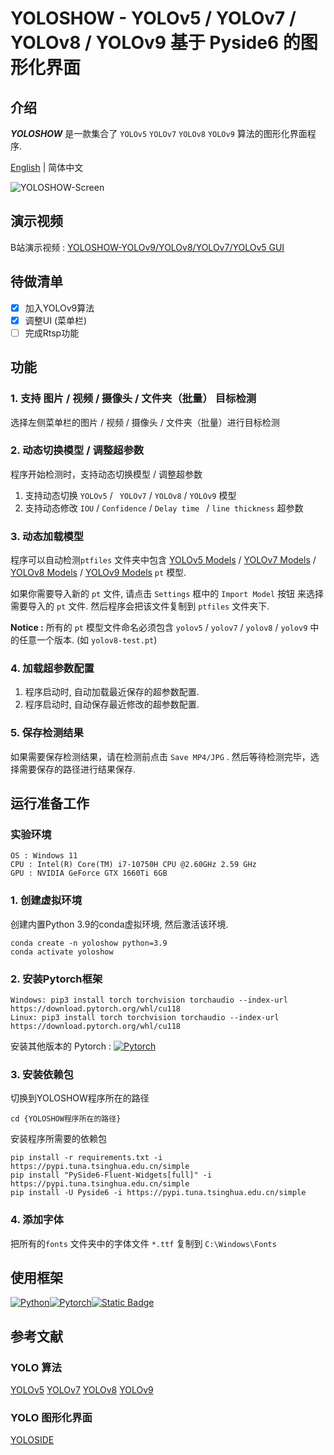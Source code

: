 # YOLOSHOW -  YOLOv5 / YOLOv7 / YOLOv8 / YOLOv9  基于 Pyside6 的图形化界面

## 介绍

***YOLOSHOW*** 是一款集合了 `YOLOv5` `YOLOv7` `YOLOv8` `YOLOv9` 算法的图形化界面程序. 

[English](https://github.com/SwimmingLiu/YOLOSHOW/blob/master/README.md)  | 简体中文

![YOLOSHOW-Screen](https://oss.swimmingliu.cn/YOLOSHOW-SCREEN.png)

## 演示视频

B站演示视频 : [YOLOSHOW-YOLOv9/YOLOv8/YOLOv7/YOLOv5 GUI](https://www.bilibili.com/video/BV1BC411x7fW)

## 待做清单

- [x] 加入YOLOv9算法
- [x] 调整UI (菜单栏)
- [ ] 完成Rtsp功能

## 功能

### 1. 支持 图片 / 视频 / 摄像头 / 文件夹（批量） 目标检测

选择左侧菜单栏的图片 / 视频 / 摄像头 / 文件夹（批量）进行目标检测

### 2. 动态切换模型 / 调整超参数

程序开始检测时，支持动态切换模型 / 调整超参数

1. 支持动态切换 `YOLOv5` / ` YOLOv7` / `YOLOv8` / `YOLOv9` 模型
2. 支持动态修改 `IOU` / `Confidence` / `Delay time ` / `line thickness` 超参数

### 3. 动态加载模型

程序可以自动检测`ptfiles` 文件夹中包含 [YOLOv5 Models](https://github.com/ultralytics/yolov5/releases) /  [YOLOv7 Models](https://github.com/WongKinYiu/yolov7/releases/)  /  [YOLOv8 Models](https://github.com/ultralytics/assets/releases/)  / [YOLOv9 Models](https://github.com/WongKinYiu/yolov9/releases/)  `pt`  模型.

如果你需要导入新的 `pt` 文件, 请点击 `Settings` 框中的 `Import Model` 按钮 来选择需要导入的 `pt` 文件. 然后程序会把该文件复制到  `ptfiles` 文件夹下.

**Notice :**  所有的 `pt` 模型文件命名必须包含 `yolov5` / `yolov7` / `yolov8` / `yolov9` 中的任意一个版本.  (如 `yolov8-test.pt`)

### 4. 加载超参数配置

1.  程序启动时, 自动加载最近保存的超参数配置.
2.  程序启动时, 自动保存最近修改的超参数配置.

### 5. 保存检测结果

如果需要保存检测结果，请在检测前点击 `Save MP4/JPG` . 然后等待检测完毕，选择需要保存的路径进行结果保存.

## 运行准备工作

### 实验环境

```Shell
OS : Windows 11 
CPU : Intel(R) Core(TM) i7-10750H CPU @2.60GHz 2.59 GHz
GPU : NVIDIA GeForce GTX 1660Ti 6GB
```

### 1. 创建虚拟环境

创建内置Python 3.9的conda虚拟环境, 然后激活该环境.

```shell
conda create -n yoloshow python=3.9
conda activate yoloshow
```

### 2. 安装Pytorch框架

```shell
Windows: pip3 install torch torchvision torchaudio --index-url https://download.pytorch.org/whl/cu118
Linux: pip3 install torch torchvision torchaudio --index-url https://download.pytorch.org/whl/cu118
```

安装其他版本的 Pytorch :   [![Pytorch](https://img.shields.io/badge/PYtorch-test?style=flat&logo=pytorch&logoColor=white&color=orange)](https://pytorch.org/)

### 3. 安装依赖包

切换到YOLOSHOW程序所在的路径

```shell
cd {YOLOSHOW程序所在的路径}
```

安装程序所需要的依赖包

```shell
pip install -r requirements.txt -i https://pypi.tuna.tsinghua.edu.cn/simple
pip install "PySide6-Fluent-Widgets[full]" -i https://pypi.tuna.tsinghua.edu.cn/simple
pip install -U Pyside6 -i https://pypi.tuna.tsinghua.edu.cn/simple
```

### 4. 添加字体

把所有的`fonts` 文件夹中的字体文件 `*.ttf` 复制到 `C:\Windows\Fonts`

## 使用框架

[![Python](https://img.shields.io/badge/python-3776ab?style=for-the-badge&logo=python&logoColor=ffd343)](https://www.python.org/)[![Pytorch](https://img.shields.io/badge/PYtorch-test?style=for-the-badge&logo=pytorch&logoColor=white&color=orange)](https://pytorch.org/)[![Static Badge](https://img.shields.io/badge/Pyside6-test?style=for-the-badge&logo=qt&logoColor=white)](https://doc.qt.io/qtforpython-6/PySide6/QtWidgets/index.html)

## 参考文献

### YOLO 算法

[YOLOv5](https://github.com/ultralytics/yolov5)   [YOLOv7](https://github.com/WongKinYiu/yolov7)  [YOLOv8](https://github.com/ultralytics/ultralytics)  [YOLOv9](https://github.com/WongKinYiu/yolov9) 

### YOLO 图形化界面

[YOLOSIDE](https://github.com/Jai-wei/YOLOv8-PySide6-GUI)